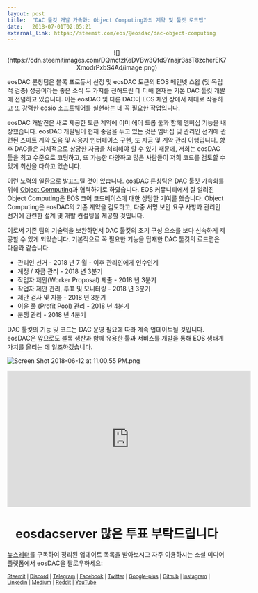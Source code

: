 ```yaml
---
layout: post
title:  "DAC 툴킷 개발 가속화: Object Computing과의 계약 및 툴킷 로드맵"
date:   2018-07-01T02:05:21
external_link: https://steemit.com/eos/@eosdac/dac-object-computing
---
```

<center>![](https://cdn.steemitimages.com/DQmctzKeDVBw3Qfd9Ynajr3asT8zcherEK7XmodrPxbS4Ad/image.png)</center>

eosDAC 론칭팀은 블록 프로듀서 선정 및 eosDAC 토큰의 EOS 메인넷 스왑 (및 독립적 검증) 성공이라는 좋은 소식 두 가지를 전해드린 데 더해 현재는 기본 DAC 툴킷 개발에 전념하고 있습니다. 이는 eosDAC 및 다른 DAC이 EOS 체인 상에서 제대로 작동하고 또 강력한 eosio 소프트웨어를 실현하는 데 꼭 필요한 작업입니다.

eosDAC 개발진은 새로 제공한 토큰 계약에 이미 에어 드롭 툴과 함께 멤버십 기능을 내장했습니다. eosDAC 개발팀이 현재 중점을 두고 있는 것은 멤버십 및 관리인 선거에 관련된 스마트 계약 모음 및 사용자 인터페이스 구현, 또 자금 및 계약 관리 이행입니다. 향후 DAC들은 자체적으로 상당한 자금을 처리해야 할 수 있기 때문에, 저희는 eosDAC 툴을 최고 수준으로 코딩하고, 또 가능한 다양하고 많은 사람들이 저희 코드를 검토할 수 있게 최선을 다하고 있습니다.

이런 노력의 일환으로 발표드릴 것이 있습니다. eosDAC 론칭팀은 DAC 툴킷 가속화를 위해 [Object Computing](http://www.objectcomputing.com)과 협력하기로 하였습니다.  EOS 커뮤니티에서 잘 알려진 Object Computing은 EOS 코어 코드베이스에 대한 상당한 기여를 했습니다. Object Computing은 eosDAC의 기존 계약을 검토하고, 다중 서명 보안 요구 사항과 관리인 선거에 관련한 설계 및 개발 컨설팅을 제공할 것입니다.

이로써 기존 팀의 기술력을 보완하면서 DAC 툴킷의 초기 구성 요소를 보다 신속하게 제공할 수 있게 되었습니다.  기본적으로 꼭 필요한 기능을 탑재한 DAC 툴킷의 로드맵은 다음과 같습니다.

- 관리인 선거 - 2018 년 7 월 - 이후 관리인에게 인수인계
- 계정 / 자금 관리  - 2018 년 3분기
- 작업자 제안(Worker Proposal) 제출 - 2018 년 3분기
- 작업자 제안 관리, 투표 및 모니터링 - 2018 년 3분기
- 제안 검사 및 지불 - 2018 년 3분기
- 이윤 풀 (Profit Pool) 관리 - 2018 년 4분기
- 분쟁 관리 - 2018 년 4분기

DAC 툴킷의 기능 및 코드는 DAC 운영 필요에 따라 계속 업데이트될 것입니다. eosDAC은 앞으로도 블록 생산과 함께 유용한 툴과 서비스를 개발을 통해 EOS 생태계 가치를 올리는 데 일조하겠습니다.

![Screen Shot 2018-06-12 at 11.00.55 PM.png](https://cdn.steemitimages.com/DQmRQWM3QtQ21wddAMCjbVRhB3rM7L4AGWLY9QpNmkXNLps/Screen%20Shot%202018-06-12%20at%2011.00.55%20PM.png)

<iframe width="560" height="315" src="https://www.youtube.com/embed/tqDd8ALhpnw" frameborder="0" allow="autoplay; encrypted-media" allowfullscreen></iframe>

<center><h1>eosdacserver 많은 투표 부탁드립니다</h1></center>

<a href="https://eosdac.io/ko/#newsletter">뉴스레터</a>를 구독하여 정리된 업데이트 목록을 받아보시고 자주 이용하시는 소셜 미디어 플랫폼에서 eosDAC을 팔로우하세요:

<sub><a href="https://steemit.com/@eosdac" target="_blank">Steemit</a> | <a href="http://discord.io/eosdac" target="_blank">Discord</a> | <a href="https://t.me/eosdacio" target="_blank">Telegram</a> | <a href="https://facebook.com/eosdac" target="_blank">Facebook</a> | <a href="https://twitter.com/eosdac" target="_blank">Twitter</a> | <a href="https://plus.google.com/+eosdac" target="_blank">Google-plus</a> | <a href="https://github.com/eosdac" target="_blank">Github</a> | <a href="https://instagram.com/eosdac" target="_blank">Instagram</a> | <a href="https://linkedin.com/company/eosdac" target="_blank">Linkedin</a> | <a href="https://medium.com/eosdac" target="_blank">Medium</a> | <a href="https://www.reddit.com/r/EOSDAC/" target="_blank">Reddit</a> | <a href="https://www.youtube.com/eosdac" target="_blank">YouTube</a></sub>
